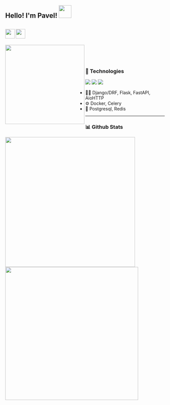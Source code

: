 ## Hello! I'm Pavel! <img src="https://media3.giphy.com/media/MCXpHZt0E3wuDIWUkQ/giphy.gif?cid=790b7611085a1657c7a3b3c9933d62e919a620b786919b85&rid=giphy.gif&ct=s" width="40">
<a href="https://t.me/pavel_prokhorenko" target="_blank" rel="nofollow"><img align="left" width="30px" src="https://img.icons8.com/nolan/344/telegram-app.svg"></a>
<a href="https://www.linkedin.com/in/pavel-prokhorenko-184aba239" target="_blank" rel="nofollow"><img align="left" width="30px" src="https://img.icons8.com/nolan/344/linkedin.svg"></a><br><br>
<img align="left" src="https://media.giphy.com/media/AHcEGB5nuIALBqKWjp/giphy.gif" width="250"> 
<br><br>
---


### 🔧 Technologies
![](https://img.shields.io/badge/Ubuntu-important?style=flat-square&logo=ubuntu&logoColor=white)
![](https://img.shields.io/badge/PyCharm-brightgreen?style=flat-square&logo=pycharm&logoColor=white)
![](https://img.shields.io/badge/Python-blue?style=flat-square&logo=python&logoColor=white)
-  👨‍💻 Django/DRF, Flask, FastAPI, AioHTTP
-  ⚙️ Docker, Celery
-  💽 Postgresql, Redis  
---

<!-- ### 👨‍💻 Frameworks
![Django](https://img.shields.io/badge/Django-2E8B57.svg?style=for-the-badge&logo=django&logoColor=white)
![Flask](https://img.shields.io/badge/Flask-black.svg?style=for-the-badge&logo=flask&logoColor=white)
![FastAPI](https://img.shields.io/badge/FastAPI-40B5AD.svg?style=for-the-badge&logo=fastapi&logoColor=black)
![AioHTTP](https://img.shields.io/badge/AioHTTP-white.svg?style=for-the-badge&logo=aiohttp&logoColor=blue)<br>


### ⚙️ Libraries and other tools
![Docker](https://img.shields.io/badge/Docker-191970.svg?style=for-the-badge&logo=docker&logoColor=white)
![Celery](https://img.shields.io/badge/Celery-228B22.svg?style=for-the-badge&logo=celery&logoColor=white)<br>


### 💽 Databases
![PostgreSQL](https://img.shields.io/badge/PostgreSQL-3498DB.svg?style=for-the-badge&logo=postgresql&logoColor=white)
![Redis](https://img.shields.io/badge/Redis-191970.svg?style=for-the-badge&logo=redis&logoColor=E74C3C)<br><br> -->


### 📊 Github Stats
<a href='https://github.com/pavelprokhorenko/github-stats-transparent'>
  <img align="center" src="https://github-readme-stats.vercel.app/api/top-langs?username=pavelprokhorenko&&hide=css,html&layout=compact&show_icons=true&count_private=true&theme=radical", width=410>
</a>
<a href='https://github.com/pavelprokhorenko/github-stats-transparent'>
  <img align="center" src="https://github-readme-stats.vercel.app/api?username=pavelprokhorenko&count_private=true&show_icons=true&count_private=true&theme=radical", width=420>
</a>
